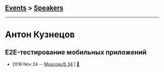 ## [Events](../README.md) > [Speakers](../speakers.md)
---

# Антон Кузнецов

## E2E-тестирование мобильных приложений
- 2016 Nov 24 -- [MoscowJS 34](https://www.youtube.com/watch?v=3jhi9A5Czl8)  | [:notebook:](http://www.slideshare.net/moscowjs/e2e-69761007)  
